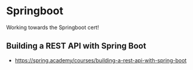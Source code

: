 # Springboot
Working towards the Springboot cert!
## Building a REST API with Spring Boot
- https://spring.academy/courses/building-a-rest-api-with-spring-boot

